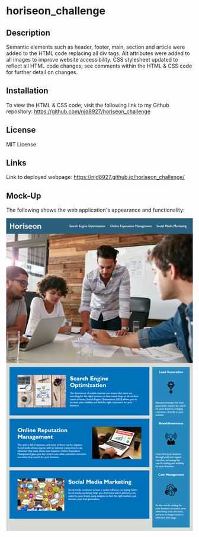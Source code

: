 # horiseon_challenge

## Description

Semantic elements such as header, footer, main, section and article were added to the HTML code replacing all div tags. Alt attributes were added to all images to improve website accessibility. CSS stylesheet updated to reflect all HTML code changes; see comments within the HTML & CSS code for further detail on changes.

## Installation

To view the HTML & CSS code; visit the following link to my Github repository: https://github.com/njd8927/horiseon_challenge

## License

MIT License

## Links

Link to deployed webpage: https://njd8927.github.io/horiseon_challenge/

## Mock-Up

The following shows the web application's appearance and functionality:

![Horiseon Marketing Agency Website](./assets/images/readme.png)

